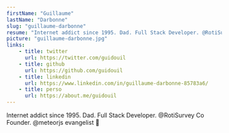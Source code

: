 ```yaml
---
firstName: "Guillaume"
lastName: "Darbonne"
slug: "guillaume-darbonne"
resume: "Internet addict since 1995. Dad. Full Stack Developer. @RotiSurvey Co Founder. @meteorjs evangelist 🚀"
picture: "guillaume-darbonne.jpg"
links:
    - title: twitter
      url: https://twitter.com/guidouil
    - title: github
      url: https://github.com/guidouil
    - title: linkedin
      url: https://www.linkedin.com/in/guillaume-darbonne-85783a6/
    - title: perso
      url: https://about.me/guidouil
---
```


Internet addict since 1995. Dad. Full Stack Developer. @RotiSurvey Co Founder. @meteorjs evangelist 🚀

